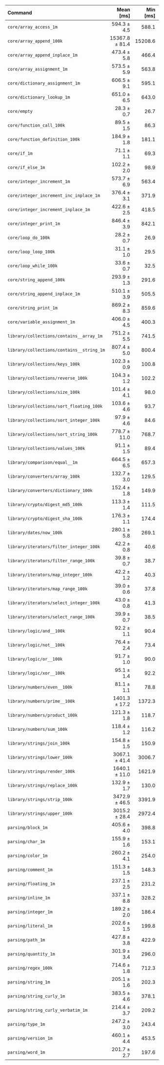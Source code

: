 | Command | Mean [ms] | Min [ms] | Max [ms] |
|:---|---:|---:|---:|
| `core/array_access_1m` | 594.3 ± 4.5 | 588.1 | 603.1 | 21.04 ± 0.52 |
| `core/array_append_100k` | 15367.8 ± 81.4 | 15208.6 | 15488.2 | 544.03 ± 13.00 |
| `core/array_append_inplace_1m` | 473.4 ± 5.8 | 466.4 | 486.5 | 16.76 ± 0.44 |
| `core/array_assignment_1m` | 573.5 ± 5.9 | 563.8 | 585.6 | 20.30 ± 0.52 |
| `core/dictionary_assignment_1m` | 606.5 ± 9.1 | 595.1 | 621.3 | 21.47 ± 0.60 |
| `core/dictionary_lookup_1m` | 651.0 ± 6.5 | 643.0 | 663.6 | 23.04 ± 0.58 |
| `core/empty` | 28.3 ± 0.7 | 26.7 | 30.5 | 1.00 ± 0.03 |
| `core/function_call_100k` | 89.5 ± 1.5 | 86.3 | 92.5 | 3.17 ± 0.09 |
| `core/function_definition_100k` | 184.9 ± 1.8 | 181.1 | 188.8 | 6.55 ± 0.17 |
| `core/if_1m` | 71.1 ± 1.1 | 69.3 | 73.7 | 2.52 ± 0.07 |
| `core/if_else_1m` | 102.2 ± 2.0 | 98.9 | 109.5 | 3.62 ± 0.11 |
| `core/integer_increment_1m` | 573.7 ± 6.9 | 563.4 | 584.6 | 20.31 ± 0.53 |
| `core/integer_increment_inc_inplace_1m` | 376.4 ± 3.1 | 371.9 | 381.3 | 13.33 ± 0.33 |
| `core/integer_increment_inplace_1m` | 422.6 ± 2.5 | 418.5 | 426.6 | 14.96 ± 0.36 |
| `core/integer_print_1m` | 846.4 ± 3.9 | 842.1 | 854.7 | 29.96 ± 0.71 |
| `core/loop_do_100k` | 28.2 ± 0.7 | 26.9 | 30.2 |
| `core/loop_loop_100k` | 31.1 ± 1.0 | 29.5 | 36.0 | 1.10 ± 0.04 |
| `core/loop_while_100k` | 33.6 ± 0.7 | 32.5 | 36.3 | 1.19 ± 0.04 |
| `core/string_append_100k` | 293.9 ± 1.3 | 291.6 | 295.8 | 10.41 ± 0.25 |
| `core/string_append_inplace_1m` | 510.1 ± 3.9 | 505.5 | 516.1 | 18.06 ± 0.44 |
| `core/string_print_1m` | 869.2 ± 8.3 | 859.6 | 883.3 | 30.77 ± 0.78 |
| `core/variable_assignment_1m` | 406.0 ± 4.5 | 400.3 | 414.5 | 14.37 ± 0.37 |
| `library/collections/contains__array_1m` | 751.2 ± 5.5 | 741.5 | 760.8 | 26.59 ± 0.65 |
| `library/collections/contains__string_1m` | 807.4 ± 5.0 | 800.4 | 814.0 | 28.58 ± 0.69 |
| `library/collections/keys_100k` | 102.3 ± 0.9 | 100.8 | 104.5 | 3.62 ± 0.09 |
| `library/collections/reverse_100k` | 104.3 ± 1.2 | 102.2 | 107.0 | 3.69 ± 0.10 |
| `library/collections/size_100k` | 101.4 ± 4.1 | 98.0 | 117.1 | 3.59 ± 0.17 |
| `library/collections/sort_floating_100k` | 103.6 ± 4.6 | 93.7 | 111.5 | 3.67 ± 0.18 |
| `library/collections/sort_integer_100k` | 97.9 ± 4.6 | 84.6 | 108.4 | 3.47 ± 0.18 |
| `library/collections/sort_string_100k` | 778.7 ± 11.0 | 768.7 | 800.6 | 27.57 ± 0.75 |
| `library/collections/values_100k` | 91.1 ± 1.5 | 89.4 | 97.6 | 3.23 ± 0.09 |
| `library/comparison/equal__1m` | 664.5 ± 6.5 | 657.3 | 677.5 | 23.52 ± 0.59 |
| `library/converters/array_100k` | 132.7 ± 3.0 | 129.5 | 140.3 | 4.70 ± 0.15 |
| `library/converters/dictionary_100k` | 152.4 ± 1.8 | 149.9 | 156.8 | 5.40 ± 0.14 |
| `library/crypto/digest_md5_100k` | 113.3 ± 1.4 | 111.5 | 118.3 | 4.01 ± 0.11 |
| `library/crypto/digest_sha_100k` | 176.3 ± 1.1 | 174.4 | 178.0 | 6.24 ± 0.15 |
| `library/dates/now_100k` | 280.1 ± 5.8 | 269.1 | 288.5 | 9.92 ± 0.31 |
| `library/iterators/filter_integer_100k` | 42.2 ± 0.8 | 40.6 | 44.3 | 1.49 ± 0.04 |
| `library/iterators/filter_range_100k` | 39.8 ± 0.7 | 38.7 | 41.4 | 1.41 ± 0.04 |
| `library/iterators/map_integer_100k` | 42.2 ± 1.2 | 40.3 | 47.5 | 1.49 ± 0.06 |
| `library/iterators/map_range_100k` | 39.0 ± 0.6 | 37.8 | 41.6 | 1.38 ± 0.04 |
| `library/iterators/select_integer_100k` | 43.0 ± 0.8 | 41.3 | 46.6 | 1.52 ± 0.05 |
| `library/iterators/select_range_100k` | 39.9 ± 0.7 | 38.5 | 41.5 | 1.41 ± 0.04 |
| `library/logic/and__100k` | 92.2 ± 1.1 | 90.4 | 95.3 | 3.26 ± 0.09 |
| `library/logic/not__100k` | 76.4 ± 2.4 | 73.4 | 87.7 | 2.70 ± 0.11 |
| `library/logic/or__100k` | 91.7 ± 1.0 | 90.0 | 94.9 | 3.25 ± 0.08 |
| `library/logic/xor__100k` | 95.1 ± 1.4 | 92.2 | 97.8 | 3.37 ± 0.09 |
| `library/numbers/even__100k` | 81.1 ± 1.1 | 78.8 | 83.4 | 2.87 ± 0.08 |
| `library/numbers/prime__100k` | 1401.3 ± 17.2 | 1372.3 | 1424.2 | 49.61 ± 1.31 |
| `library/numbers/product_100k` | 121.3 ± 1.8 | 118.7 | 126.4 | 4.30 ± 0.12 |
| `library/numbers/sum_100k` | 118.4 ± 1.2 | 116.2 | 120.6 | 4.19 ± 0.11 |
| `library/strings/join_100k` | 154.8 ± 1.5 | 150.9 | 157.3 | 5.48 ± 0.14 |
| `library/strings/lower_100k` | 3067.1 ± 41.4 | 3006.7 | 3158.6 | 108.58 ± 2.92 |
| `library/strings/render_100k` | 1640.1 ± 11.0 | 1621.9 | 1659.9 | 58.06 ± 1.41 |
| `library/strings/replace_100k` | 132.9 ± 1.7 | 130.0 | 136.1 | 4.71 ± 0.13 |
| `library/strings/strip_100k` | 3472.9 ± 46.5 | 3391.9 | 3568.5 | 122.94 ± 3.30 |
| `library/strings/upper_100k` | 3015.2 ± 28.4 | 2972.4 | 3061.8 | 106.74 ± 2.68 |
| `parsing/block_1m` | 405.6 ± 4.0 | 398.8 | 411.3 | 14.36 ± 0.36 |
| `parsing/char_1m` | 155.9 ± 1.6 | 153.1 | 158.1 | 5.52 ± 0.14 |
| `parsing/color_1m` | 260.2 ± 4.1 | 254.0 | 266.6 | 9.21 ± 0.26 |
| `parsing/comment_1m` | 151.3 ± 1.5 | 148.3 | 154.0 | 5.36 ± 0.14 |
| `parsing/floating_1m` | 237.1 ± 2.5 | 231.2 | 241.1 | 8.39 ± 0.21 |
| `parsing/inline_1m` | 337.1 ± 8.8 | 328.2 | 357.9 | 11.93 ± 0.42 |
| `parsing/integer_1m` | 189.2 ± 2.0 | 186.4 | 193.3 | 6.70 ± 0.17 |
| `parsing/literal_1m` | 202.6 ± 1.5 | 199.8 | 205.0 | 7.17 ± 0.17 |
| `parsing/path_1m` | 427.8 ± 3.8 | 422.9 | 433.6 | 15.15 ± 0.38 |
| `parsing/quantity_1m` | 301.9 ± 3.4 | 296.0 | 308.2 | 10.69 ± 0.28 |
| `parsing/regex_100k` | 714.6 ± 1.8 | 712.3 | 717.7 | 25.30 ± 0.59 |
| `parsing/string_1m` | 205.1 ± 1.6 | 202.3 | 207.6 | 7.26 ± 0.18 |
| `parsing/string_curly_1m` | 383.5 ± 4.6 | 378.1 | 390.3 | 13.58 ± 0.36 |
| `parsing/string_curly_verbatim_1m` | 214.4 ± 3.7 | 209.2 | 223.3 | 7.59 ± 0.22 |
| `parsing/type_1m` | 247.2 ± 3.0 | 243.4 | 252.7 | 8.75 ± 0.23 |
| `parsing/version_1m` | 460.1 ± 4.4 | 453.5 | 465.6 | 16.29 ± 0.41 |
| `parsing/word_1m` | 201.7 ± 2.7 | 197.6 | 206.7 | 7.14 ± 0.19 |

